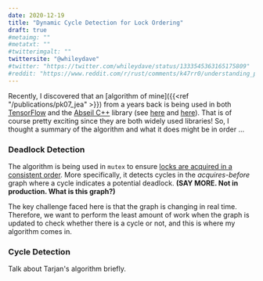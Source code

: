 ```yaml
---
date: 2020-12-19
title: "Dynamic Cycle Detection for Lock Ordering"
draft: true
#metaimg: ""
#metatxt: ""
#twitterimgalt: ""
twittersite: "@whileydave"
#twitter: "https://twitter.com/whileydave/status/1333545363165175809"
#reddit: "https://www.reddit.com/r/rust/comments/k47rr0/understanding_partial_moves_in_rust/"
---
```


Recently, I discovered that an [algorithm of mine]({{<ref "/publications/pk07_jea" >}}) from a years back is being used in both [TensorFlow](https://www.tensorflow.org/) and the [Abseil C++](https://abseil.io/) library (see [here](https://github.com/tensorflow/tensorflow/blob/master/tensorflow/compiler/xla/service/graphcycles/graphcycles.cc) and [here](https://github.com/abseil/abseil-cpp/blob/master/absl/synchronization/internal/graphcycles.cc)).  That is of course pretty exciting since they are both widely used libraries!  So, I thought a summary of the algorithm and what it does might be in order ...

### Deadlock Detection

The algorithm is being used in `mutex` to ensure [locks are acquired
in a consistent
order](https://abseil.io/docs/cpp/guides/synchronization).  More
specifically, it detects cycles in the _acquires-before_ graph where a
cycle indicates a potential deadlock.  **(SAY MORE.  Not in
production.  What is this graph?)**

The key challenge faced here is that the graph is changing in real
time.  Therefore, we want to perform the least amount of work when the
graph is updated to check whether there is a cycle or not, and this is
where my algorithm comes in.

### Cycle Detection

Talk about Tarjan's algorithm briefly.
